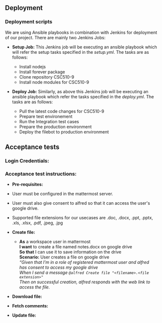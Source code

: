 ## Deployment

### Deployment scripts

We are using Ansible playbooks in combination with Jenkins for deployment of our project.
There are mainly two Jenkins Jobs:

* **Setup Job:** This Jenkins job will be executing an ansible playbook which will refer the setup tasks specified in the *setup.yml*. The tasks are as follows:
  * Install nodejs
  * Install forever package
  * Clone repository CSC510-9
  * Install node modules for CSC510-9

* **Deploy Job:** Similarly, as above this Jenkins job will be executing an ansible playbook which refer the tasks specified in the *deploy.yml*. The tasks are as follows:
  * Pull the latest code changes for CSC510-9
  * Prepare test environement
  * Run the Integration test cases
  * Prepare the production environment
  * Deploy the filebot to production environment



## Acceptance tests

### Login Credentials:

### Acceptance test instructions:

* **Pre-requisites:**
 * User must be configured in the mattermost server.
 * User must also give consent to alfred so that it can access the user's google drive.
 * Supported file extensions for our usecases are .doc, .docx, .ppt, .pptx, .xls, .xlsx, .pdf, .jpeg, .jpg

* **Create file:**
   * **As** a workspace user in mattermost</br>
     **I want** to create a file named notes.docx on google drive<br>
     **So that** I can use it to save information on the drive<br>
     **Scenario:** User creates a file on google drive<br>
     *“Given that I’m in a role of registered mattermost user and alfred has consent to access my google drive<br>
     When I send a message ```@alfred Create file "<filename>.<file extension>"```<br>
     Then on successful creation, alfred responds with the web link to access the file.*<br>
     
* **Download file:**
* **Fetch comments:**
* **Update file:**

